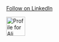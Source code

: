 <div> 
  <a class="libutton" href="https://www.linkedin.com/comm/mynetwork/discovery-see-all?usecase=PEOPLE_FOLLOWS&followMember=aliavnicirik" target="_blank">Follow on LinkedIn</a>
</div>

<div>
  <p></p>
</div>

<div>
  <a href="https://stackexchange.com/users/3327316/ali-cirik">
    <img src="https://stackexchange.com/users/flair/3327316.png" height="50"
        alt="Profile for Ali Cirik on Stack Exchange, a network of free, community-driven Q&amp;A sites"
        title="Profile for Ali Cirik on Stack Exchange, a network of free, community-driven Q&amp;A sites" />
  </a>
</div>

<!--
**aliavni/aliavni** is a ✨ _special_ ✨ repository because its `README.md` (this file) appears on your GitHub profile.

Here are some ideas to get you started:

- 🔭 I’m currently working on ...
- 🌱 I’m currently learning ...
- 👯 I’m looking to collaborate on ...
- 🤔 I’m looking for help with ...
- 💬 Ask me about ...
- 📫 How to reach me: ...
- 😄 Pronouns: ...
- ⚡ Fun fact: ...
-->
